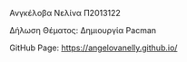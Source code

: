 Ανγκέλοβα Νελίνα Π2013122

Δήλωση Θέματος: Δημιουργία Pacman

GitHub Page: https://angelovanelly.github.io/
